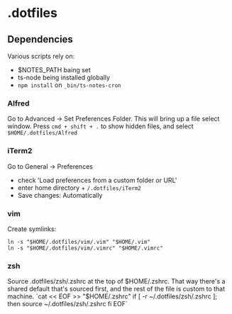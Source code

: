 # .dotfiles
## Dependencies
Various scripts rely on:
- $NOTES_PATH baing set
- ts-node being installed globally
- `npm install` on `_bin/ts-notes-cron`

### Alfred

Go to Advanced -> Set Preferences Folder. This will bring up a file select window. Press `cmd + shift + .` to show hidden files, and select `$HOME/.dotfiles/Alfred`
### iTerm2

Go to General -> Preferences

- check 'Load preferences from a custom folder or URL'
- enter home directory + `/.dotfiles/iTerm2`
- Save changes: Automatically

### vim

Create symlinks:

```
ln -s "$HOME/.dotfiles/vim/.vim" "$HOME/.vim"
ln -s "$HOME/.dotfiles/vim/.vimrc" "$HOME/.vimrc"
```

### zsh

Source .dotfiles/zsh/.zshrc at the top of $HOME/.zshrc. That way there's a shared default that's sourced first, and the rest of the file is custom to that machine.
`cat << EOF >> "$HOME/.zshrc"
if [ -r ~/.dotfiles/zsh/.zshrc ]; then
source ~/.dotfiles/zsh/.zshrc
fi
EOF`
